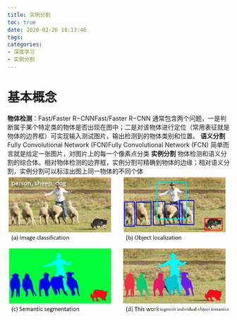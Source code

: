 ```yaml
---
title: 实例分割
toc: true
date: 2020-02-26 18:13:46
tags:
categories:
- 深度学习
- 实例分割
---
```


# 基本概念
<!--more-->
**物体检测**：Fast/Faster R−CNNFast/Faster R−CNN
通常包含两个问题，一是判断属于某个特定类的物体是否出现在图中；二是对该物体进行定位（常用表征就是物体的边界框）可实现输入测试图片，输出检测到的物体类别和位置。
**语义分割** Fully Convolutional Network (FCN)Fully Convolutional Network (FCN)
简单而言就是给定一张图片，对图片上的每一个像素点分类
**实例分割**
物体检测和语义分割的综合体。相对物体检测的边界框，实例分割可精确到物体的边缘；相对语义分割，实例分割可以标注出图上同一物体的不同个体
![](_attachments/077da4a3c3a9e80fc3aaffeb045ac640.png)
